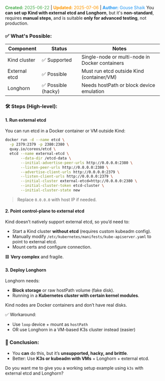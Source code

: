 
<span style="color:#4caf50;"><b>Created:</b> 2025-06-22</span> | <span style="color:#ff9800;"><b>Updated:</b> 2025-07-06</span> | <span style="color:#2196f3;"><b>Author:</b> Gouse Shaik</span>
You **can set up Kind with external etcd and Longhorn**, but it's **non-standard**, requires **manual steps**, and is suitable **only for advanced testing**, not production.

### ✅ What's Possible:

|Component|Status|Notes|
|---|---|---|
|Kind cluster|✅ Supported|Single-node or multi-node in Docker containers|
|External etcd|✅ Possible|Must run etcd outside Kind (container/VM)|
|Longhorn|✅ Possible (hacky)|Needs hostPath or block device emulation|
### 🛠️ Steps (High-level):

#### 1. **Run external etcd**

You can run etcd in a Docker container or VM outside Kind:

```bash
docker run -d --name etcd \
  -p 2379:2379 -p 2380:2380 \
  quay.io/coreos/etcd \
  etcd --name external-etcd \
       --data-dir /etcd-data \
       --initial-advertise-peer-urls http://0.0.0.0:2380 \
       --listen-peer-urls http://0.0.0.0:2380 \
       --advertise-client-urls http://0.0.0.0:2379 \
       --listen-client-urls http://0.0.0.0:2379 \
       --initial-cluster external-etcd=http://0.0.0.0:2380 \
       --initial-cluster-token etcd-cluster \
       --initial-cluster-state new
```

> Replace `0.0.0.0` with host IP if needed.

#### 2. **Point control-plane to external etcd**

Kind doesn’t natively support external etcd, so you’d need to:

- Start a Kind cluster **without etcd** (requires custom kubeadm config).
- Manually modify `/etc/kubernetes/manifests/kube-apiserver.yaml` to point to external etcd.
- Mount certs and configure connection.

🟥 **Very complex** and fragile.

#### 3. **Deploy Longhorn**

Longhorn needs:

- **Block storage** or raw hostPath volume (fake disk).
- Running in a **Kubernetes cluster with certain kernel modules**.

Kind nodes are Docker containers and don’t have real disks.

✅ Workaround:

- Use `loop` device + mount as `hostPath`
- OR use Longhorn in a VM-based K3s cluster instead (easier)

### 🔴 Conclusion:

- You **can** do this, but it’s **unsupported, hacky, and brittle**.
- Better: Use **K3s or kubeadm with VMs** + Longhorn + external etcd.

Do you want me to give you a working setup example using `k3s` with external etcd and Longhorn?